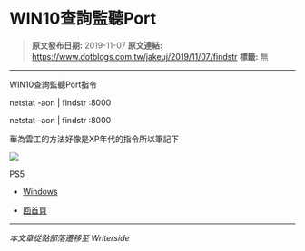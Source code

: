 # WIN10查詢監聽Port

> **原文發布日期:** 2019-11-07
> **原文連結:** https://www.dotblogs.com.tw/jakeuj/2019/11/07/findstr
> **標籤:** 無

---

WIN10查詢監聽Port指令

netstat -aon | findstr :8000

netstat -aon | findstr :8000

華為雲工的方法好像是XP年代的指令所以筆記下

![](https://card.psnprofiles.com/1/jakeuj.png)

PS5

* [Windows](/jakeuj/Tags?qq=Windows)

* [回首頁](/jakeuj)

---

*本文章從點部落遷移至 Writerside*
